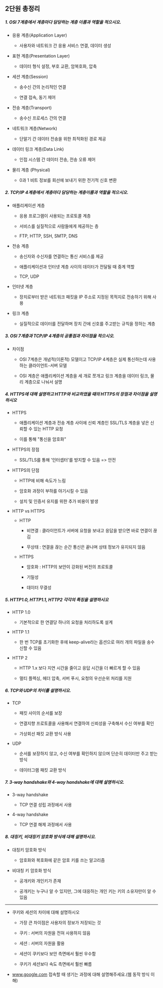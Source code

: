 ## 2단원 총정리

##### 1. OSI 7계층에서 계층마다 담당하는 계층 이름과 역할을 적으시오.

* 응용 계층(Application Layer)
  
  * 사용자와 네트워크 간 응용 서비스 연결, 데이터 생성

* 표현 계층(Presentation Layer)
  
  * 데이터 형식 설정, 부호 교환, 암복호화, 압축

* 세션 계층(Session)
  
  * 송수신 간의 논리적인 연결
  
  * 연결 접속, 동기 제어

* 전송 계층(Transport)
  
  * 송수신 프로세스 간의 연결

* 네트워크 계층(Network)
  
  * 단말기 간 데이터 전송을 위한 최적화된 경로 제공

* 데이터 링크 계층(Data Link)
  
  * 인접 시스템 간 데이터 전송, 전송 오류 제어

* 물리 계층 (Physical)
  
  * 0과 1 비트 정보를 회선에 보내기 위한 전기적 신호 변환

##### 2. TCP/IP 4계층에서 계층마다 담당하는 계층이름과 역할을 적으시오.

* 애플리케이션 계층 
  
  * 응용 프로그램이 사용되는 프로토콜 계층
  
  * 서비스를 실질적으로 사람들에게 제공하는 층
  
  * FTP, HTTP, SSH, SMTP, DNS

* 전송 계층
  
  * 송신자와 수신자를 연결하는 통신 서비스를 제공
  
  * 애플리케이션과 인터넷 계층 사이의 데이터가 전달될 때 중계 역할
  
  * TCP, UDP

* 인터넷 계층
  
  * 장치로부터 받은 네트워크 패킷을 IP 주소로 지정된 목적지로 전송하기 위해 사용

* 링크 계층
  
  * 실질적으로 데이터를 전달하며 장치 간에 신호를 주고받는 규칙을 정하는 계층

##### 3. OSI 7계층과 TCP/IP 4계층의 공통점과 차이점을 적으시오.

* 차이점
  
  * OSI 7계층은 개념적(이론적) 모델이고 TCP/IP 4계층은 실제 통신하는데 사용하는 클라이언트-서버 모델
  
  * OSI 계층은 애플리케이션 계층을 세 개로 쪼개고 링크 계층을 데이터 링크, 물리 계층으로 나눠서 설명 

##### 4. HTTPS에 대해 설명하고 HTTP와 비교하였을 때의 HTTPS의 장점과 차이점을 설명하시오

* HTTPS   
  
  * 애플리케이션 계층과 전송 계층 사이에 신뢰 계층인 SSL/TLS 계층을 넣은 신뢰할 수 있는 HTTP 요청 
  
  * 이를 통해 "통신을 암호화"

* HTTPS의 장점
  
  * SSL/TLS를 통해 '인터셉터'를 방지할 수 있음 => 안전

* HTTPS의 단점
  
  * HTTP에 비해 속도가 느림
  
  * 암호화 과정이 부하를 야기시킬 수 있음
  
  * 설치 및 인증서 유지를 위한 추가 비용이 발생

* HTTP vs HTTPS
  
  * HTTP 
    
    * 비연결 : 클라이언트가 서버에 요청을 보내고 응답을 받으면 바로 연결이 끊김
    
    * 무상태 : 연결을 끊는 순간 통신은 끝나며 상태 정보가 유지되지 않음
  
  * HTTPS
    
    * 암호화 : HTTP의 보안이 강화된 버전의 프로토콜
    
    * 기밀성
    
    * 데이터 무결성

##### 5. HTTP1.0, HTTP1.1, HTTP2 각각의 특징을 설명하시오

* HTTP 1.0
  
  * 기본적으로 한 연결당 하나의 요청을 처리하도록 설계 

* HTTP 1.1
  
  * 한 번 TCP를 초기화한 후에 keep-alive라는 옵션으로 여러 개의 파일을 송수신할 수 있음

* HTTP 2
  
  * HTTP 1.x 보다 지연 시간을 줄이고 응답 시간을 더 빠르게 할 수 있음
  
  * 멀티 플렉싱, 헤더 압축, 서버 푸시, 요청의 우선순위 처리를 지원

##### 6. TCP와 UDP의 차이를 설명하시오.

* TCP
  
  * 패킷 사이의 순서를 보장
  
  * 연결지향 프로토콜을 사용해서 연결하여 신뢰성을 구축해서 수신 여부를 확인
  
  * 가상회선 패킷 교환 방식 사용

* UDP
  
  * 순서를 보장하지 않고, 수신 여부를 확인하지 않으며 단순히 데이터만 주고 받는 방식
  
  * 데이터그램 패킷 교환 방식

##### 7. 3-way handshake와 4-way handshake에 대해 설명하시오.

* 3-way handshake
  
  * TCP 연결 성립 과정에서 사용

* 4-way handshake
  
  * TCP 연결 해제 과정에서 사용

##### 8. 대칭키, 비대칭키 암호화 방식에 대해 설명하시오.

* 대칭키 암호화 방식
  
  * 암호화와 복호화에 같은 암호 키를 쓰는 알고리즘

* 비대칭 키 암호화 방식
  
  * 공개키와 개인키가 존재
  
  * 공개키는 누구나 알 수 있지만, 그에 대응하는 개인 키는 키의 소유자만이 알 수 있음

-------

- 쿠키와 세션의 차이에 대해 설명하시오
  * 가장 큰 차이점은 사용자의 정보가 저장되는 것
  
  * 쿠키 : 서버의 자원을 전혀 사용하지 않음
  
  * 세션 : 서버의 자원을 활용
  
  * 세션이 쿠키보다 보안 측면에서 훨씬 우수함
  
  * 쿠키가 세션보다 속도 측면에서 훨씬 빠름 
* www.google.com 접속할 때 생기는 과정에 대해 설명해주세요.(웹 동작 방식 이해)
